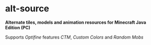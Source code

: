 # alt-source
**Alternate tiles, models and animation resources for Minecraft Java Edition (PC)**

Supports *Optifine* features *CTM*, *Custom Colors* and *Random Mobs*

